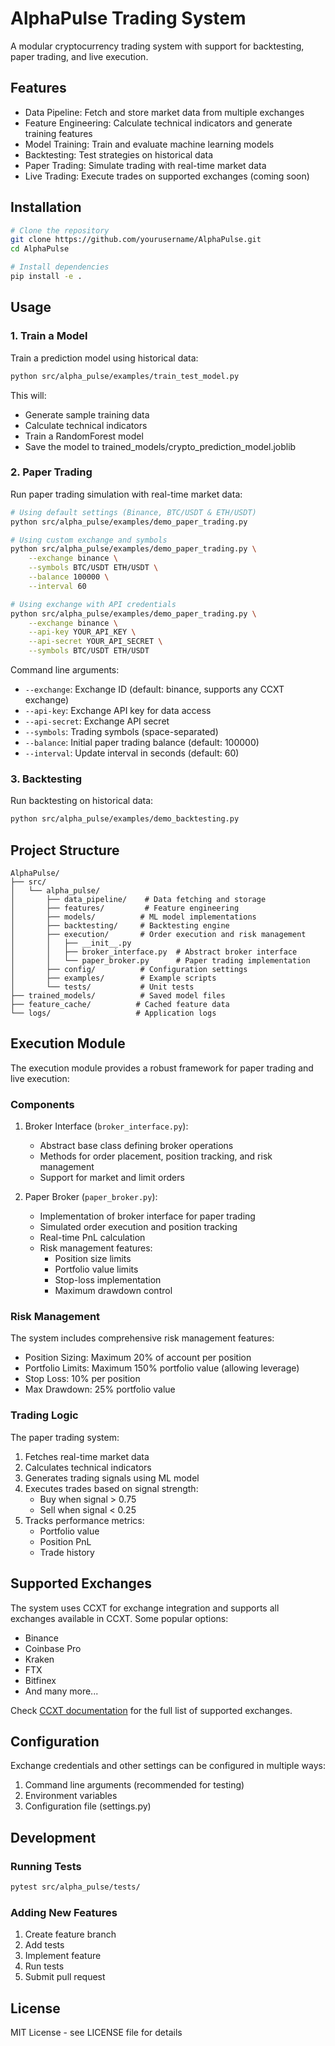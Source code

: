 # AlphaPulse Trading System

A modular cryptocurrency trading system with support for backtesting, paper trading, and live execution.

## Features

- Data Pipeline: Fetch and store market data from multiple exchanges
- Feature Engineering: Calculate technical indicators and generate training features
- Model Training: Train and evaluate machine learning models
- Backtesting: Test strategies on historical data
- Paper Trading: Simulate trading with real-time market data
- Live Trading: Execute trades on supported exchanges (coming soon)

## Installation

```bash
# Clone the repository
git clone https://github.com/yourusername/AlphaPulse.git
cd AlphaPulse

# Install dependencies
pip install -e .
```

## Usage

### 1. Train a Model

Train a prediction model using historical data:

```bash
python src/alpha_pulse/examples/train_test_model.py
```

This will:
- Generate sample training data
- Calculate technical indicators
- Train a RandomForest model
- Save the model to trained_models/crypto_prediction_model.joblib

### 2. Paper Trading

Run paper trading simulation with real-time market data:

```bash
# Using default settings (Binance, BTC/USDT & ETH/USDT)
python src/alpha_pulse/examples/demo_paper_trading.py

# Using custom exchange and symbols
python src/alpha_pulse/examples/demo_paper_trading.py \
    --exchange binance \
    --symbols BTC/USDT ETH/USDT \
    --balance 100000 \
    --interval 60

# Using exchange with API credentials
python src/alpha_pulse/examples/demo_paper_trading.py \
    --exchange binance \
    --api-key YOUR_API_KEY \
    --api-secret YOUR_API_SECRET \
    --symbols BTC/USDT ETH/USDT
```

Command line arguments:
- `--exchange`: Exchange ID (default: binance, supports any CCXT exchange)
- `--api-key`: Exchange API key for data access
- `--api-secret`: Exchange API secret
- `--symbols`: Trading symbols (space-separated)
- `--balance`: Initial paper trading balance (default: 100000)
- `--interval`: Update interval in seconds (default: 60)

### 3. Backtesting

Run backtesting on historical data:

```bash
python src/alpha_pulse/examples/demo_backtesting.py
```

## Project Structure

```
AlphaPulse/
├── src/
│   └── alpha_pulse/
│       ├── data_pipeline/    # Data fetching and storage
│       ├── features/         # Feature engineering
│       ├── models/          # ML model implementations
│       ├── backtesting/     # Backtesting engine
│       ├── execution/       # Order execution and risk management
│       │   ├── __init__.py
│       │   ├── broker_interface.py  # Abstract broker interface
│       │   └── paper_broker.py      # Paper trading implementation
│       ├── config/          # Configuration settings
│       ├── examples/        # Example scripts
│       └── tests/           # Unit tests
├── trained_models/          # Saved model files
├── feature_cache/          # Cached feature data
└── logs/                   # Application logs
```

## Execution Module

The execution module provides a robust framework for paper trading and live execution:

### Components

1. Broker Interface (`broker_interface.py`):
   - Abstract base class defining broker operations
   - Methods for order placement, position tracking, and risk management
   - Support for market and limit orders

2. Paper Broker (`paper_broker.py`):
   - Implementation of broker interface for paper trading
   - Simulated order execution and position tracking
   - Real-time PnL calculation
   - Risk management features:
     * Position size limits
     * Portfolio value limits
     * Stop-loss implementation
     * Maximum drawdown control

### Risk Management

The system includes comprehensive risk management features:

- Position Sizing: Maximum 20% of account per position
- Portfolio Limits: Maximum 150% portfolio value (allowing leverage)
- Stop Loss: 10% per position
- Max Drawdown: 25% portfolio value

### Trading Logic

The paper trading system:

1. Fetches real-time market data
2. Calculates technical indicators
3. Generates trading signals using ML model
4. Executes trades based on signal strength:
   - Buy when signal > 0.75
   - Sell when signal < 0.25
5. Tracks performance metrics:
   - Portfolio value
   - Position PnL
   - Trade history

## Supported Exchanges

The system uses CCXT for exchange integration and supports all exchanges available in CCXT. Some popular options:

- Binance
- Coinbase Pro
- Kraken
- FTX
- Bitfinex
- And many more...

Check [CCXT documentation](https://docs.ccxt.com/#/README) for the full list of supported exchanges.

## Configuration

Exchange credentials and other settings can be configured in multiple ways:

1. Command line arguments (recommended for testing)
2. Environment variables
3. Configuration file (settings.py)

## Development

### Running Tests

```bash
pytest src/alpha_pulse/tests/
```

### Adding New Features

1. Create feature branch
2. Add tests
3. Implement feature
4. Run tests
5. Submit pull request

## License

MIT License - see LICENSE file for details